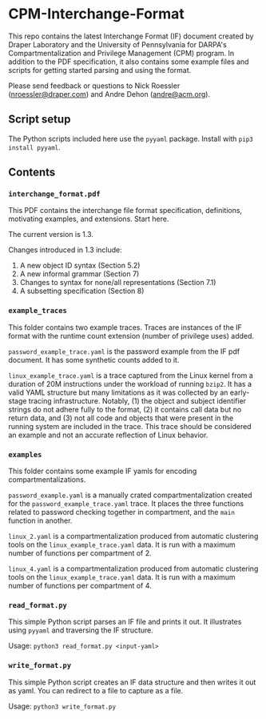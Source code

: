 # CPM-Interchange-Format
This repo contains the latest Interchange Format (IF) document created by Draper Laboratory and the University of Pennsylvania for DARPA's Compartmentalization and Privilege Management (CPM) program. In addition to the PDF specification, it also contains some example files and scripts for getting started parsing and using the format.

Please send feedback or questions to Nick Roessler (nroessler@draper.com) and Andre Dehon (andre@acm.org).

## Script setup
The Python scripts included here use the `pyyaml` package. Install with `pip3 install pyyaml`.

## Contents

### `interchange_format.pdf`

This PDF contains the interchange file format specification, definitions, motivating examples, and extensions. Start here.

The current version is 1.3. 

Changes introduced in 1.3 include:
1. A new object ID syntax (Section 5.2)
2. A new informal grammar (Section 7)
3. Changes to syntax for none/all representations (Section 7.1)
4. A subsetting specification (Section 8)

### `example_traces`

This folder contains two example traces. Traces are instances of the IF format with the runtime count extension (number of privilege uses) added.

`password_example_trace.yaml` is the password example from the IF pdf document. It has some synthetic counts added to it.

`linux_example_trace.yaml` is a trace captured from the Linux kernel from a duration of 20M instructions under the workload of running `bzip2`. It has a valid YAML structure but many limitations as it was collected by an early-stage tracing infrastructure. Notably, (1) the object and subject identifier strings do not adhere fully to the format, (2) it contains call data but no return data, and (3) not all code and objects that were present in the running system are included in the trace. This trace should be considered an example and not an accurate reflection of Linux behavior.

### `examples`

This folder contains some example IF yamls for encoding compartmentalizations.

`password_example.yaml` is a manually crated compartmentalization created for the `password_example_trace.yaml` trace. It places the three functions related to password checking together in compartment, and the `main` function in another.

`linux_2.yaml` is a compartmentalization produced from automatic clustering tools on the `linux_example_trace.yaml` data. It is run with a maximum number of functions per compartment of 2.

`linux_4.yaml` is a compartmentalization produced from automatic clustering tools on the `linux_example_trace.yaml` data. It is run with a maximum number of functions per compartment of 4.

### `read_format.py`
This simple Python script parses an IF file and prints it out. It illustrates using `pyyaml` and traversing the IF structure.

Usage: `python3 read_format.py <input-yaml>`

### `write_format.py`
This simple Python script creates an IF data structure and then writes it out as yaml. You can redirect to a file to capture as a file.

Usage: `python3 write_format.py`
